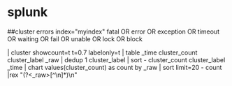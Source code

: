 # splunk

##cluster errors
index="myindex" fatal OR error OR exception OR timeout OR waiting OR fail OR unable OR lock OR block

| cluster showcount=t t=0.7 labelonly=t | table _time cluster_count cluster_label _raw | dedup 1 cluster_label | sort - cluster_count cluster_label _time | chart values(cluster_count) as count by _raw | sort limit=20 - count
|rex "(?<_raw>[^\n]*)\n"
